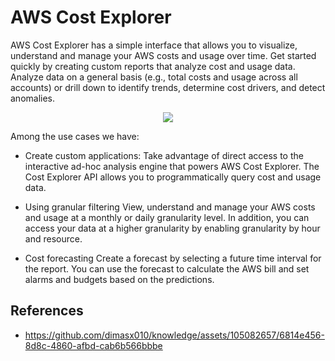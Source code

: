 # AWS Cost Explorer

AWS Cost Explorer has a simple interface that allows you to visualize, understand and manage your AWS costs and usage over time. Get started quickly by creating custom reports that analyze cost and usage data. Analyze data on a general basis (e.g., total costs and usage across all accounts) or drill down to identify trends, determine cost drivers, and detect anomalies.

<p align="center">
  <img src="https://github.com/dimasx010/knowledge/assets/105082657/7ac9d073-54d7-4d08-a5f1-08052363c67f">
</p>

Among the use cases we have: 

- Create custom applications: 
Take advantage of direct access to the interactive ad-hoc analysis engine that powers AWS Cost Explorer. The Cost Explorer API allows you to programmatically query cost and usage data.

- Using granular filtering
View, understand and manage your AWS costs and usage at a monthly or daily granularity level. In addition, you can access your data at a higher granularity by enabling granularity by hour and resource.

- Cost forecasting
Create a forecast by selecting a future time interval for the report. You can use the forecast to calculate the AWS bill and set alarms and budgets based on the predictions.

## References
- https://github.com/dimasx010/knowledge/assets/105082657/6814e456-8d8c-4860-afbd-cab6b566bbbe
